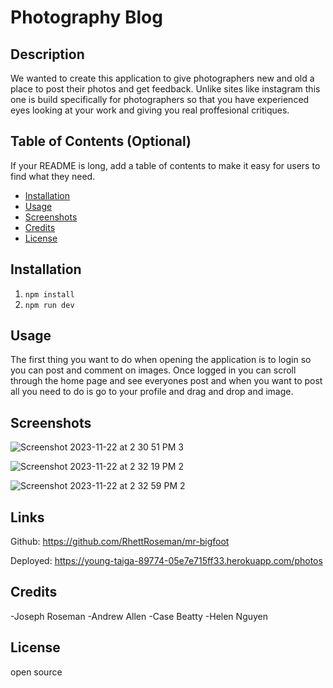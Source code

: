 # Photography Blog

## Description

We wanted to create this application to give photographers new and old a place to post their photos and get feedback. Unlike sites like instagram this one is build specifically for photographers so that you have experienced eyes looking at your work and giving you real proffesional critiques.

## Table of Contents (Optional)

If your README is long, add a table of contents to make it easy for users to find what they need.

- [Installation](#installation)
- [Usage](#usage)
- [Screenshots](#screenshots)
- [Credits](#credits)
- [License](#license)

## Installation

1. `npm install`
2. `npm run dev`

## Usage

The first thing you want to do when opening the application is to login so you can post and comment on images. Once logged in you can scroll through the home page and see everyones post and when you want to post all you need to do is go to your profile and drag and drop and image.

## Screenshots
![Screenshot 2023-11-22 at 2 30 51 PM 3](https://github.com/RhettRoseman/mr-bigfoot/assets/140462841/48fef9ac-6841-48ed-9916-f3e95d51eda6)

![Screenshot 2023-11-22 at 2 32 19 PM 2](https://github.com/RhettRoseman/mr-bigfoot/assets/140462841/63a34ce4-cc8a-4bd8-97c6-562a669904d9)


![Screenshot 2023-11-22 at 2 32 59 PM 2](https://github.com/RhettRoseman/mr-bigfoot/assets/140462841/2f12c607-3dd0-4cc3-b858-69fd8cfc13e3)


## Links

Github: https://github.com/RhettRoseman/mr-bigfoot

Deployed: https://young-taiga-89774-05e7e715ff33.herokuapp.com/photos

## Credits

-Joseph Roseman
-Andrew Allen
-Case Beatty
-Helen Nguyen

## License

open source
